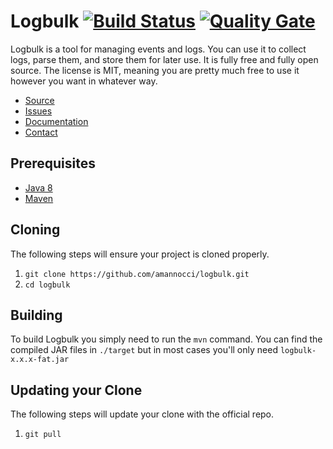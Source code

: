 # Logbulk [![Build Status](https://travis-ci.org/amannocci/logbulk.svg?branch=master)](https://travis-ci.org/amannocci/logbulk) [![Quality Gate](https://sonarqube.com/api/badges/gate?key=io.techcode.logbulk%3Alogbulk)](https://sonarqube.com/dashboard/index/io.techcode.logbulk%3Alogbulk)
Logbulk is a tool for managing events and logs. You can use it to collect logs, parse them, and store them for later use.
It is fully free and fully open source. The license is MIT, meaning you are pretty much free to use it however you want in whatever way.
* [Source](https://github.com/amannocci/logbulk)
* [Issues](https://github.com/amannocci/logbulk/issues)
* [Documentation](https://amannocci.gitbooks.io/logbulk/content/)
* [Contact](mailto:adrien.mannocci@gmail.com)

## Prerequisites
* [Java 8](http://www.oracle.com/technetwork/java/javase/downloads/index.html)
* [Maven](https://maven.apache.org/download.cgi)

## Cloning
The following steps will ensure your project is cloned properly.

1. `git clone https://github.com/amannocci/logbulk.git`
2. `cd logbulk`

## Building
To build Logbulk you simply need to run the `mvn` command. You can find the compiled
JAR files in `./target` but in most cases you'll only need `logbulk-x.x.x-fat.jar`

## Updating your Clone
The following steps will update your clone with the official repo.

1. `git pull`
